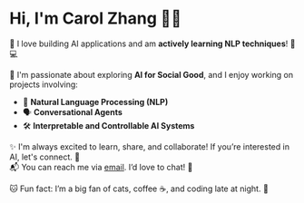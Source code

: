 # Hi, I'm Carol Zhang 👋✨  

🎉 I love building AI applications and am **actively learning NLP techniques**! 🧠💻  

🌱 I'm passionate about exploring **AI for Social Good**, and I enjoy working on projects involving:  
- 🤖 **Natural Language Processing (NLP)**  
- 🗣️ **Conversational Agents**  
- 🛠️ **Interpretable and Controllable AI Systems**  

✨ I'm always excited to learn, share, and collaborate! If you’re interested in AI, let's connect. 🤝  
📬 You can reach me via [email](mailto:qiz065@ucsd.edu). I’d love to chat! 💌  

🐱 Fun fact: I’m a big fan of cats, coffee ☕, and coding late at night. 🌙  

